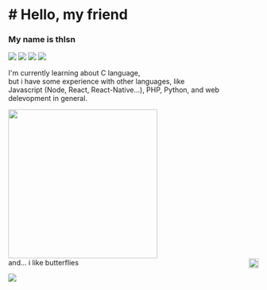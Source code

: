 # # Hello, my friend
### My name is thlsn <br />
[![](https://img.shields.io/twitter/follow/ydev17?style=flat)](https://twitter.com/ydev17)
![](https://img.shields.io/github/followers/yd3v?style=flat)
![](https://komarev.com/ghpvc/?username=yd3v)
![](https://img.shields.io/github/stars/yd3v)
<br />
<p align="left">
I'm currently learning about C language,<br />but i have some experience with other languages, like <br />
Javascript (Node, React, React-Native...), PHP, Python, and web delevopment in general.
  </p>
  
<img src="https://thumbs.gfycat.com/AchingUnsightlyHarrierhawk-small.gif" width="300" />
<br />
and... i like butterflies
<img align="right" src="https://ibin.co/5soxkVVYWlcb.png" width="20px">

![](https://github-readme-stats.vercel.app/api/top-langs/?username=yd3v&layout=compact&hide=html)
